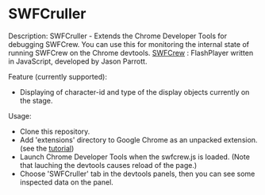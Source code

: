 SWFCruller
==========

Description:
SWFCruller - Extends the Chrome Developer Tools for debugging SWFCrew.
You can use this for monitoring the internal state of running SWFCrew on the Chrome devtools.
[SWFCrew](https://github.com/Moncader/SWFCrew) : FlashPlayer written in JavaScript, developed by Jason Parrott.

Feature (currently supported):
 - Displaying of character-id and type of the display objects currently on the stage.

Usage:
  - Clone this repository.
  - Add 'extensions' directory to Google Chrome as an unpacked extension. (see the [tutorial](http://developer.chrome.com/extensions/getstarted.html#unpacked))
  - Launch Chrome Developer Tools when the swfcrew.js is loaded. (Note that lauching the devtools causes reload of the page.)
  - Choose 'SWFCruller' tab in the devtools panels, then you can see some inspected data on the panel.
